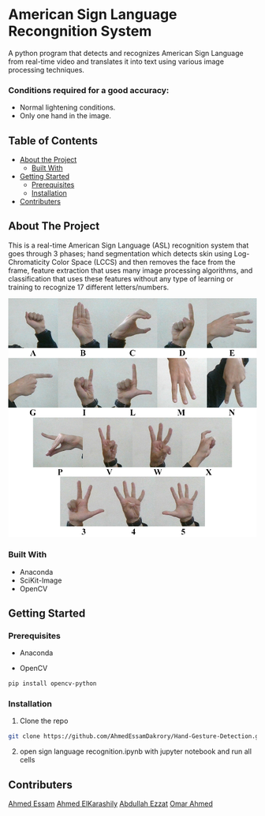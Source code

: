 # American Sign Language Recongnition System
A python program that detects and recognizes American Sign Language from real-time video and translates it into text using various image processing techniques.

### Conditions required for a good accuracy:
* Normal lightening conditions.
* Only one hand in the image.

<!-- TABLE OF CONTENTS -->
## Table of Contents

* [About the Project](#about-the-project)
  * [Built With](#built-with)
* [Getting Started](#getting-started)
  * [Prerequisites](#prerequisites)
  * [Installation](#installation)
* [Contributers](#contributers)


<!-- ABOUT THE PROJECT -->
## About The Project

This is a real-time American Sign Language (ASL) recognition system that goes through 3 phases; hand segmentation which detects skin using Log-Chromaticity Color Space (LCCS) and then removes the face from the frame, feature extraction that uses many image processing algorithms, and classification that uses these features without any type of learning or training to recognize 17 different letters/numbers.

![Supported Signs](signs.jpg)


### Built With
* Anaconda
* SciKit-Image
* OpenCV


<!-- GETTING STARTED -->
## Getting Started

### Prerequisites

* Anaconda

* OpenCV
```sh
pip install opencv-python
```


### Installation

1. Clone the repo
```sh
git clone https://github.com/AhmedEssamDakrory/Hand-Gesture-Detection.git
```
2. open sign language recognition.ipynb with jupyter notebook and run all cells


## Contributers
[Ahmed Essam](https://github.com/AhmedEssamDakrory)
[Ahmed ElKarashily](https://github.com/karashily)
[Abdullah Ezzat](https://github.com/abdulezzat)
[Omar Ahmed](https://github.com/OmarDesoky)


